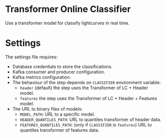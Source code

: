 # Transformer Online Classifier

Use a transformer model for classify lightcurves in real time.

# Settings

The settings file requires:
- Database credentials to store the classifications.
- Kafka consumer and producer configuration.
- Kafka metrics configuration.
- The behaviour of the step depends on `CLASSIFIER` environment variable:
  - `header` (default) the step uses the Transformer of LC + Header model.
  - `features` the step uses the Transformer of LC + Header + Features model.
- The URL to binary files of models:
  - `MODEL_PATH`: URL to a specific model.
  - `HEADER_QUANTILES_PATH`: URL to quantiles transformer of header data.
  - `FEATURES_QUANTILES_PATH`: (only if `CLASSIFIER` is `features`) URL to quantiles transformer of features data.

